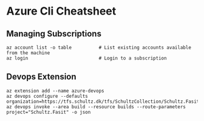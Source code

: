 # Azure Cli Cheatsheet

## Managing Subscriptions

    az account list -o table          # List existing accounts available from the machine
    az login                          # Login to a subscription

## Devops Extension
    az extension add --name azure-devops
    az devops configure --defaults organization=https://tfs.schultz.dk/tfs/SchultzCollection/Schultz.Fasit
    az devops invoke --area build --resource builds --route-parameters project="Schultz.Fasit" -o json
